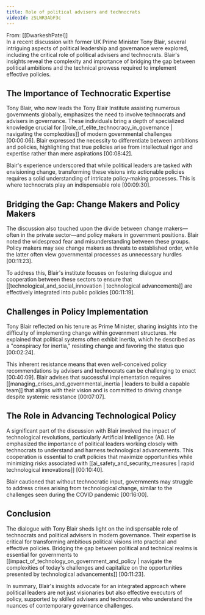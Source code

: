 ```yaml
---
title: Role of political advisers and technocrats
videoId: zSLWR3AbF3c
---
```


From: [[DwarkeshPatel]] <br/> 
In a recent discussion with former UK Prime Minister Tony Blair, several intriguing aspects of political leadership and governance were explored, including the critical role of political advisers and technocrats. Blair's insights reveal the complexity and importance of bridging the gap between political ambitions and the technical prowess required to implement effective policies.

## The Importance of Technocratic Expertise

Tony Blair, who now leads the Tony Blair Institute assisting numerous governments globally, emphasizes the need to involve technocrats and advisers in governance. These individuals bring a depth of specialized knowledge crucial for [[role_of_elite_technocracy_in_governance | navigating the complexities]] of modern governmental challenges [00:00:06]. Blair expressed the necessity to differentiate between ambitions and policies, highlighting that true policies arise from intellectual rigor and expertise rather than mere aspirations [00:08:42]. 

Blair's experience underscored that while political leaders are tasked with envisioning change, transforming these visions into actionable policies requires a solid understanding of intricate policy-making processes. This is where technocrats play an indispensable role [00:09:30].

## Bridging the Gap: Change Makers and Policy Makers

The discussion also touched upon the divide between change makers—often in the private sector—and policy makers in government positions. Blair noted the widespread fear and misunderstanding between these groups. Policy makers may see change makers as threats to established order, while the latter often view governmental processes as unnecessary hurdles [00:11:23]. 

To address this, Blair's institute focuses on fostering dialogue and cooperation between these sectors to ensure that [[technological_and_social_innovation | technological advancements]] are effectively integrated into public policies [00:11:19].

## Challenges in Policy Implementation

Tony Blair reflected on his tenure as Prime Minister, sharing insights into the difficulty of implementing change within government structures. He explained that political systems often exhibit inertia, which he described as a "conspiracy for inertia," resisting change and favoring the status quo [00:02:24].

This inherent resistance means that even well-conceived policy recommendations by advisers and technocrats can be challenging to enact [00:40:09]. Blair advises that successful implementation requires [[managing_crises_and_governmental_inertia | leaders to build a capable team]] that aligns with their vision and is committed to driving change despite systemic resistance [00:07:07].

## The Role in Advancing Technological Policy

A significant part of the discussion with Blair involved the impact of technological revolutions, particularly Artificial Intelligence (AI). He emphasized the importance of political leaders working closely with technocrats to understand and harness technological advancements. This cooperation is essential to craft policies that maximize opportunities while minimizing risks associated with [[ai_safety_and_security_measures | rapid technological innovations]] [00:10:40].

Blair cautioned that without technocratic input, governments may struggle to address crises arising from technological change, similar to the challenges seen during the COVID pandemic [00:16:00].

## Conclusion

The dialogue with Tony Blair sheds light on the indispensable role of technocrats and political advisers in modern governance. Their expertise is critical for transforming ambitious political visions into practical and effective policies. Bridging the gap between political and technical realms is essential for governments to [[impact_of_technology_on_government_and_policy | navigate the complexities of today's challenges and capitalize on the opportunities presented by technological advancements]] [00:11:23].

In summary, Blair's insights advocate for an integrated approach where political leaders are not just visionaries but also effective executors of policy, supported by skilled advisers and technocrats who understand the nuances of contemporary governance challenges.